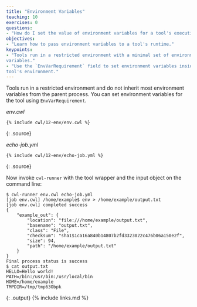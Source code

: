 ```yaml
---
title: "Environment Variables"
teaching: 10
exercises: 0
questions:
- "How do I set the value of environment variables for a tool's execution?"
objectives:
- "Learn how to pass environment variables to a tool's runtime."
keypoints:
- "Tools run in a restricted environment with a minimal set of environment
variables."
- "Use the `EnvVarRequirement` field to set environment variables inside a
tool's environment."
---
```

Tools run in a restricted environment and do not inherit most environment
variables from the parent process.  You can set environment variables for
the tool using `EnvVarRequirement`.

*env.cwl*

~~~
{% include cwl/12-env/env.cwl %}
~~~
{: .source}

*echo-job.yml*

~~~
{% include cwl/12-env/echo-job.yml %}
~~~
{: .source}

Now invoke `cwl-runner` with the tool wrapper and the input object on the
command line:

~~~
$ cwl-runner env.cwl echo-job.yml
[job env.cwl] /home/example$ env > /home/example/output.txt
[job env.cwl] completed success
{
    "example_out": {
        "location": "file:///home/example/output.txt",
        "basename": "output.txt",
        "class": "File",
        "checksum": "sha1$1ca16a840b14807b2fd3323022c476b06a150e2f",
        "size": 94,
        "path": "/home/example/output.txt"
    }
}
Final process status is success
$ cat output.txt
HELLO=Hello world!
PATH=/bin:/usr/bin:/usr/local/bin
HOME=/home/example
TMPDIR=/tmp/tmp63Obpk
~~~
{: .output}
{% include links.md %}

